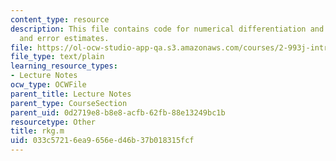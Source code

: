 ```yaml
---
content_type: resource
description: This file contains code for numerical differentiation and integration,
  and error estimates.
file: https://ol-ocw-studio-app-qa.s3.amazonaws.com/courses/2-993j-introduction-to-numerical-analysis-for-engineering-13-002j-spring-2005/033c57216ea9656ed46b37b018315fcf_rkg.m
file_type: text/plain
learning_resource_types:
- Lecture Notes
ocw_type: OCWFile
parent_title: Lecture Notes
parent_type: CourseSection
parent_uid: 0d2719e8-b8e8-acfb-62fb-88e13249bc1b
resourcetype: Other
title: rkg.m
uid: 033c5721-6ea9-656e-d46b-37b018315fcf
---
```

